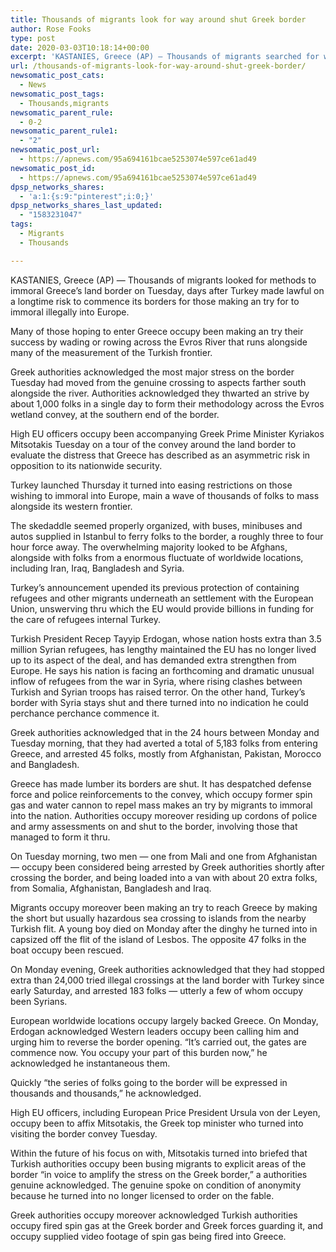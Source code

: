 ```yaml
---
title: Thousands of migrants look for way around shut Greek border
author: Rose Fooks
type: post
date: 2020-03-03T10:18:14+00:00
excerpt: 'KASTANIES, Greece (AP) — Thousands of migrants searched for ways to cross Greece’s land border on Tuesday, days after Turkey made good on a longtime threat to open its borders for those seeking to cross illegally into Europe.Many of those hoping to enter Greece were trying their luck by wading or rowing across the Evros&hellip;'
url: /thousands-of-migrants-look-for-way-around-shut-greek-border/
newsomatic_post_cats:
  - News
newsomatic_post_tags:
  - Thousands,migrants
newsomatic_parent_rule:
  - 0-2
newsomatic_parent_rule1:
  - "2"
newsomatic_post_url:
  - https://apnews.com/95a694161bcae5253074e597ce61ad49
newsomatic_post_id:
  - https://apnews.com/95a694161bcae5253074e597ce61ad49
dpsp_networks_shares:
  - 'a:1:{s:9:"pinterest";i:0;}'
dpsp_networks_shares_last_updated:
  - "1583231047"
tags:
  - Migrants
  - Thousands

---
```

<div class="Article" data-key="article">
  <p class="Component-root-0-2-76 Component-p-0-2-68">
    KASTANIES, Greece (AP) — Thousands of migrants looked for methods to immoral Greece’s land border on Tuesday, days after Turkey made lawful on a longtime risk to commence its borders for those making an try for to immoral illegally into Europe.
  </p>
  
  <p class="Component-root-0-2-76 Component-p-0-2-68">
    Many of those hoping to enter Greece occupy been making an try their success by wading or rowing across the Evros River that runs alongside many of the measurement of the Turkish frontier.
  </p>
  
  <p class="Component-root-0-2-76 Component-p-0-2-68">
    Greek authorities acknowledged the most major stress on the border Tuesday had moved from the genuine crossing to aspects farther south alongside the river. Authorities acknowledged they thwarted an strive by about 1,000 folks in a single day to form their methodology across the Evros wetland convey, at the southern end of the border.
  </p>
  
  <p class="Component-root-0-2-76 Component-p-0-2-68">
    High EU officers occupy been accompanying Greek Prime Minister Kyriakos Mitsotakis Tuesday on a tour of the convey around the land border to evaluate the distress that Greece has described as an asymmetric risk in opposition to its nationwide security.
  </p>
  
  <p class="Component-root-0-2-76 Component-p-0-2-68">
    Turkey launched Thursday it turned into easing restrictions on those wishing to immoral into Europe, main a wave of thousands of folks to mass alongside its western frontier.
  </p>
  
  <p class="Component-root-0-2-76 Component-p-0-2-68">
    The skedaddle seemed properly organized, with buses, minibuses and autos supplied in Istanbul to ferry folks to the border, a roughly three to four hour force away. The overwhelming majority looked to be Afghans, alongside with folks from a enormous fluctuate of worldwide locations, including Iran, Iraq, Bangladesh and Syria.
  </p>
  
  <p class="Component-root-0-2-76 Component-p-0-2-68">
    Turkey’s announcement upended its previous protection of containing refugees and other migrants underneath an settlement with the European Union, unswerving thru which the EU would provide billions in funding for the care of refugees internal Turkey.
  </p>
  
  <p class="Component-root-0-2-76 Component-p-0-2-68">
    Turkish President Recep Tayyip Erdogan, whose nation hosts extra than 3.5 million Syrian refugees, has lengthy maintained the EU has no longer lived up to its aspect of the deal, and has demanded extra strengthen from Europe. He says his nation is facing an forthcoming and dramatic unusual inflow of refugees from the war in Syria, where rising clashes between Turkish and Syrian troops has raised terror. On the other hand, Turkey’s border with Syria stays shut and there turned into no indication he could perchance perchance commence it.
  </p>
  
  <p class="Component-root-0-2-76 Component-p-0-2-68">
    Greek authorities acknowledged that in the 24 hours between Monday and Tuesday morning, that they had averted a total of 5,183 folks from entering Greece, and arrested 45 folks, mostly from Afghanistan, Pakistan, Morocco and Bangladesh.
  </p>
  
  <div data-key="ad-placeholder" id="div-gpt-ad-1470255291270-0" class="DFPSlot Component-dfp-0-2-72 Component-ad-0-2-39">
  </div>
  
  <p class="Component-root-0-2-76 Component-p-0-2-68">
    Greece has made lumber its borders are shut. It has despatched defense force and police reinforcements to the convey, which occupy former spin gas and water cannon to repel mass makes an try by migrants to immoral into the nation. Authorities occupy moreover residing up cordons of police and army assessments on and shut to the border, involving those that managed to form it thru.
  </p>
  
  <p class="Component-root-0-2-76 Component-p-0-2-68">
    On Tuesday morning, two men — one from Mali and one from Afghanistan — occupy been considered being arrested by Greek authorities shortly after crossing the border, and being loaded into a van with about 20 extra folks, from Somalia, Afghanistan, Bangladesh and Iraq.
  </p>
  
  <p class="Component-root-0-2-76 Component-p-0-2-68">
    Migrants occupy moreover been making an try to reach Greece by making the short but usually hazardous sea crossing to islands from the nearby Turkish flit. A young boy died on Monday after the dinghy he turned into in capsized off the flit of the island of Lesbos. The opposite 47 folks in the boat occupy been rescued.
  </p>
  
  <p class="Component-root-0-2-76 Component-p-0-2-68">
    On Monday evening, Greek authorities acknowledged that they had stopped extra than 24,000 tried illegal crossings at the land border with Turkey since early Saturday, and arrested 183 folks — utterly a few of whom occupy been Syrians.
  </p>
  
  <p class="Component-root-0-2-76 Component-p-0-2-68">
    European worldwide locations occupy largely backed Greece. On Monday, Erdogan acknowledged Western leaders occupy been calling him and urging him to reverse the border opening. “It’s carried out, the gates are commence now. You occupy your part of this burden now,” he acknowledged he instantaneous them.
  </p>
  
  <p class="Component-root-0-2-76 Component-p-0-2-68">
    Quickly “the series of folks going to the border will be expressed in thousands and thousands,” he acknowledged.
  </p>
  
  <p class="Component-root-0-2-76 Component-p-0-2-68">
    High EU officers, including European Price President Ursula von der Leyen, occupy been to affix Mitsotakis, the Greek top minister who turned into visiting the border convey Tuesday.
  </p>
  
  <p class="Component-root-0-2-76 Component-p-0-2-68">
    Within the future of his focus on with, Mitsotakis turned into briefed that Turkish authorities occupy been busing migrants to explicit areas of the border “in voice to amplify the stress on the Greek border,” a authorities genuine acknowledged. The genuine spoke on condition of anonymity because he turned into no longer licensed to order on the fable.
  </p>
  
  <p class="Component-root-0-2-76 Component-p-0-2-68">
    Greek authorities occupy moreover acknowledged Turkish authorities occupy fired spin gas at the Greek border and Greek forces guarding it, and occupy supplied video footage of spin gas being fired into Greece.
  </p>
</div>